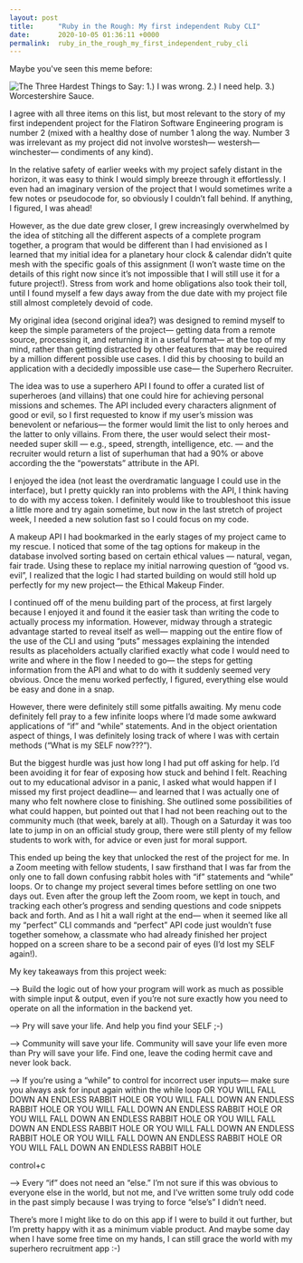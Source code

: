 ```yaml
---
layout: post
title:      "Ruby in the Rough: My first independent Ruby CLI"
date:       2020-10-05 01:36:11 +0000
permalink:  ruby_in_the_rough_my_first_independent_ruby_cli
---
```


Maybe you've seen this meme before:

![The Three Hardest Things to Say: 1.) I was wrong. 2.) I need help. 3.) Worcestershire Sauce.](https://i2.wp.com/onpasture.com/wp-content/uploads/2019/09/The-Three-Hardest-Things-to-Say-565x565.jpg?resize=565%2C565)

I agree with all three items on this list, but most relevant to the story of my first independent project for the Flatiron Software Engineering program is number 2 (mixed with a healthy dose of number 1 along the way. Number 3 was irrelevant as my project did not involve worstesh— westersh— winchester— condiments of any kind).

In the relative safety of earlier weeks with my project safely distant in the horizon, it was easy to think I would simply breeze through it effortlessly. I even had an imaginary version of the project that I would sometimes write a few notes or pseudocode for, so obviously I couldn’t fall behind. If anything, I figured, I was ahead!

However, as the due date grew closer, I grew increasingly overwhelmed by the idea of stitching all the different aspects of a complete program together, a program that would be different than I had envisioned as I learned that my initial idea for a planetary hour clock & calendar didn’t quite mesh with the specific goals of this assignment (I won’t waste time on the details of this right now since it’s not impossible that I will still use it for a future project!). Stress from work and home obligations also took their toll, until I found myself a few days away from the due date with my project file still almost completely devoid of code.

My original idea (second original idea?) was designed to remind myself to keep the simple parameters of the project— getting data from a remote source, processing it, and returning it in a useful format— at the top of my mind, rather than getting distracted by other features that may be required by a million different possible use cases. I did this by choosing to build an application with a decidedly impossible use case— the Superhero Recruiter.

The idea was to use a superhero API I found to offer a curated list of superheroes (and villains) that one could hire for achieving personal missions and schemes. The API included every characters alignment of good or evil, so I first requested to know if my user’s mission was benevolent or nefarious— the former would limit the list to only heroes and the latter to only villains. From there, the user would select their most-needed super skill — e.g., speed, strength, intelligence, etc. — and the recruiter would return a list of superhuman that had a 90% or above according the the “powerstats” attribute in the API.

I enjoyed the idea (not least the overdramatic language I could use in the interface), but I pretty quickly ran into problems with the API, I think having to do with my access token. I definitely would like to troubleshoot this issue a little more and try again sometime, but now in the last stretch of project week, I needed a new solution fast so I could focus on my code.

A makeup API I had bookmarked in the early stages of my project came to my rescue. I noticed that some of the tag options for makeup in the database involved sorting based on certain ethical values — natural, vegan, fair trade. Using these to replace my initial narrowing question of “good vs. evil”, I realized that the logic I had started building on would still hold up perfectly for my new project— the Ethical Makeup Finder.

I continued off of the menu building part of the process, at first largely because I enjoyed it and found it the easier task than writing the code to actually process my information. However, midway through a strategic advantage started to reveal itself as well— mapping out the entire flow of the use of the CLI and using “puts” messages explaining the intended results as placeholders actually clarified exactly what code I would need to write and where in the flow I needed to go— the steps for getting information from the API and what to do with it suddenly seemed very obvious. Once the menu worked perfectly, I figured, everything else would be easy and done in a snap.

However, there were definitely still some pitfalls awaiting. My menu code definitely fell pray to a few infinite loops where I’d made some awkward applications of “if” and “while” statements. And in the object orientation aspect of things, I was definitely losing track of where I was with certain methods (“What is my SELF now???”).

But the biggest hurdle was just how long I had put off asking for help. I’d been avoiding it for fear of exposing how stuck and behind I felt. Reaching out to my educational advisor in a panic, I asked what would happen if I missed my first project deadline— and learned that I was actually one of many who felt nowhere close to finishing. She outlined some possibilities of what could happen, but pointed out that I had not been reaching out to the community much (that week, barely at all). Though on a Saturday it was too late to jump in on an official study group, there were still plenty of my fellow students to work with, for advice or even just for moral support. 

This ended up being the key that unlocked the rest of the project for me. In a Zoom meeting with fellow students, I saw firsthand that I was far from the only one to fall down confusing rabbit holes with “if” statements and “while” loops. Or to change my project several times before settling on one two days out. Even after the group left the Zoom room, we kept in touch, and tracking each other’s progress and sending questions and code snippets back and forth. And as I hit a wall right at the end— when it seemed like all my “perfect” CLI commands and “perfect” API code just wouldn’t fuse together somehow, a classmate who had already finished her project hopped on a screen share to be a second pair of eyes (I’d lost my SELF again!).

My key takeaways from this project week:

—> Build the logic out of how your program will work as much as possible with simple input & output, even if you’re not sure exactly how you need to operate on all the information in the backend yet.

—> Pry will save your life. And help you find your SELF ;-)

—> Community will save your life. Community will save your life even more than Pry will save your life. Find one, leave the coding hermit cave and never look back.

—> If you’re using a “while” to control for incorrect user inputs— make sure you always  ask for input again within the while loop OR YOU WILL FALL DOWN AN ENDLESS RABBIT HOLE
OR YOU WILL FALL DOWN AN ENDLESS RABBIT HOLE
OR YOU WILL FALL DOWN AN ENDLESS RABBIT HOLE
OR YOU WILL FALL DOWN AN ENDLESS RABBIT HOLE
OR YOU WILL FALL DOWN AN ENDLESS RABBIT HOLE
OR YOU WILL FALL DOWN AN ENDLESS RABBIT HOLE
OR YOU WILL FALL DOWN AN ENDLESS RABBIT HOLE
OR YOU WILL FALL DOWN AN ENDLESS RABBIT HOLE

control+c

—> Every “if” does not need an “else.” I’m not sure if this was obvious to everyone else in the world, but not me, and I’ve written some truly odd code in the past simply because I was trying to force “else’s” I didn’t need.

There’s more I might like to do on this app if I were to build it out further, but I’m pretty happy with it as a minimum viable product. And maybe some day when I have some free time on my hands, I can still grace the world with my superhero recruitment app :-)
